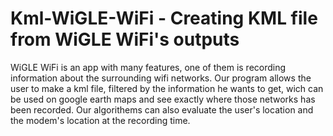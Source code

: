 # Kml-WiGLE-WiFi - Creating KML file from WiGLE WiFi's outputs

WiGLE WiFi is an app with many features, one of them is recording information about the surrounding wifi networks. Our program allows the user to make a kml file, filtered by the information he wants to get, wich can be used on google earth maps and see exactly where those networks has been recorded. Our algorithems can also evaluate the user's location and the modem's location at the recording time.
